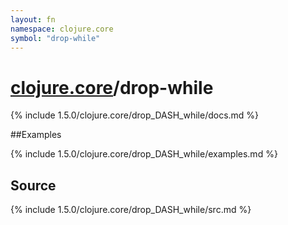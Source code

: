 ```yaml
---
layout: fn
namespace: clojure.core
symbol: "drop-while"
---
```


# [clojure.core](../)/drop-while

{% include 1.5.0/clojure.core/drop_DASH_while/docs.md %}

##Examples

{% include 1.5.0/clojure.core/drop_DASH_while/examples.md %}
## Source
{% include 1.5.0/clojure.core/drop_DASH_while/src.md %}

